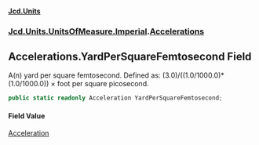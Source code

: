 #### [Jcd.Units](index.md 'index')
### [Jcd.Units.UnitsOfMeasure.Imperial](Jcd.Units.UnitsOfMeasure.Imperial.md 'Jcd.Units.UnitsOfMeasure.Imperial').[Accelerations](Accelerations.md 'Jcd.Units.UnitsOfMeasure.Imperial.Accelerations')

## Accelerations.YardPerSquareFemtosecond Field

A(n) yard per square femtosecond. Defined as: (3.0)/((1.0/1000.0)*(1.0/1000.0)) × foot per square picosecond.

```csharp
public static readonly Acceleration YardPerSquareFemtosecond;
```

#### Field Value
[Acceleration](Acceleration.md 'Jcd.Units.UnitTypes.Acceleration')